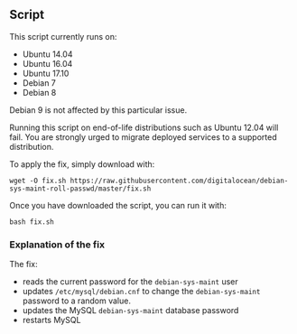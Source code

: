 ## Script

This script currently runs on:
- Ubuntu 14.04
- Ubuntu 16.04
- Ubuntu 17.10
- Debian 7
- Debian 8

Debian 9 is not affected by this particular issue.

Running this script on end-of-life distributions such as Ubuntu 12.04 will fail. You are strongly urged to migrate deployed services to a supported distribution.

To apply the fix, simply download with:

```
wget -O fix.sh https://raw.githubusercontent.com/digitalocean/debian-sys-maint-roll-passwd/master/fix.sh
```

Once you have downloaded the script, you can run it with:

```
bash fix.sh
```

### Explanation of the fix

The fix:
* reads the current password for the `debian-sys-maint` user
* updates `/etc/mysql/debian.cnf` to change the `debian-sys-maint` password to a random value.
* updates the MySQL `debian-sys-maint` database password
* restarts MySQL
